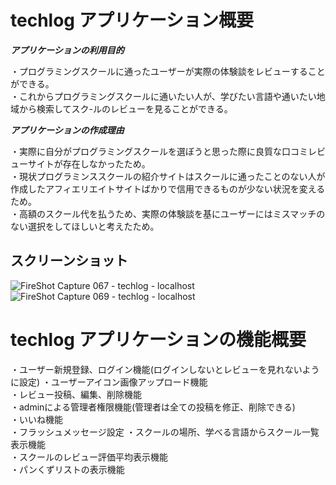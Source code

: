 # techlog アプリケーション概要
***アプリケーションの利用目的***

・プログラミングスクールに通ったユーザーが実際の体験談をレビューすることができる。  
・これからプログラミングスクールに通いたい人が、学びたい言語や通いたい地域から検索してスク-ルのレビューを見ることができる。  

***アプリケーションの作成理由***

・実際に自分がプログラミングスクールを選ぼうと思った際に良質な口コミレビューサイトが存在しなかったため。  
・現状プログラミンススクールの紹介サイトはスクールに通ったことのない人が作成したアフィエリエイトサイトばかりで信用できるものが少ない状況を変えるため。  
・高額のスクール代を払うため、実際の体験談を基にユーザーにはミスマッチのない選択をしてほしいと考えたため。  


## スクリーンショット

![FireShot Capture 067 - techlog - localhost](https://user-images.githubusercontent.com/54498213/70106404-e7497080-1686-11ea-90e2-b3cb79541425.png)
![FireShot Capture 069 - techlog - localhost](https://user-images.githubusercontent.com/54498213/70107091-eb768d80-1688-11ea-951f-7da387d8f86e.png)

# techlog アプリケーションの機能概要

・ユーザー新規登録、ログイン機能(ログインしないとレビューを見れないように設定)
・ユーザーアイコン画像アップロード機能  
・レビュー投稿、編集、削除機能  
・adminによる管理者権限機能(管理者は全ての投稿を修正、削除できる)  
・いいね機能  
・フラッシュメッセージ設定
・スクールの場所、学べる言語からスクール一覧表示機能  
・スクールのレビュー評価平均表示機能  
・パンくずリストの表示機能 


